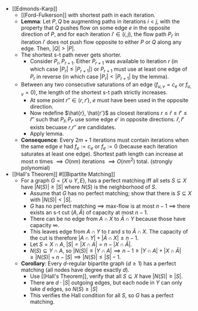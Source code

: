 - [[Edmonds-Karp]]
	- [[Ford-Fulkerson]] with shortest path in each iteration.
	- **Lemma**: Let $P,Q$ be augmenting paths in iterations $i < j$, with the property that $Q$ pushes flow on some edge $e$ in the opposite direction of $P$, and for each iteration $i' \in (i,j)$, the flow path $P_{i'}$ in iteration $i'$ does not push flow opposite to either $P$ or $Q$ along any edge. Then, $|Q| > |P|$.
	- The shortest s-t path never gets shorter.
		- Consider $P_r, P_{r+1}$. Either $P_{r+1}$ was available to iteration $r$ (in which case $|P_r| \le | P_{r+1}|$) or $P_{r+1}$ must use at least one edge of $P_r$ in reverse (in which case $|P_r| < |P_{r+1}|$ by the lemma).
	- Between any two consecutive saturations of an edge ($f_{u,v} = c_e$ or $f_{u,v} = 0$), the length of the shortest s-t path strictly increases.
		- At some point $r'' \in (r, r')$, $e$ must have been used in the opposite direction.
		- Now redefine $\hat{r}, \hat{r'}$ as closest iterations $r \le \hat{r} \le \hat{r}' \le \hat{r}''$ such that $P_{\hat{r}}, P_{\hat{r}'}$ use some edge $e'$ in opposite directions. $\hat{r}, \hat{r}'$ exists becuase $r$,$r''$ are candidates.
		- Apply lemma.
	- **Consequence**: Every $2m+1$ iterations must contain iterations when the same edge $e$ had $f_e := c_e$ or $f_e := 0$ (because each iteration saturates at least one edge). Shortest path length can increase at most $n$ times $\implies O(nm)$ iterations $\implies O(nm^2)$ total. (strongly polynomial)
- [[Hall's Theorem]] #[[Bipartite Matching]]
	- For a graph $G = (X \cup Y, E)$, has a perfect matching iff all sets $S \subseteq X$ have $|N(S)| \ge |S|$ where $N(S)$ is the neighborhood of $S$.
		- Assume that $G$ has no perfect matching; show that there is $S \subseteq X$ with $|N(S)| < |S|$.
		- $G$ has no perfect matching $\implies$ max-flow is at most $n-1$ $\implies$ there exists an s-t cut $(A, \bar{A})$ of capacity at most $n-1$.
		- There can be no edge from $A \cap X$ to $\bar{A} \cap Y$ because those have capacity $\infty$.
		- This leaves edge from $A \cap Y$ to $t$ and $s$ to $\bar{A} \cap X$. The capacity of the cut is therefore $|A \cap Y| + |\bar{A} \cap X| \le n-1$.
		- Let $S = X \cap A$, $|S| = |X \cap A| = n - |X \cap \bar{A}|$.
		- $N(S) \subseteq Y \cap A$, so $|N(S)| \le |Y \cap A| \implies n-1 \ge |Y \cap A| + |X \cap \bar{A}| \ge |N(S)| + n - |S| \implies |N(S)| \le |S| - 1$.
	- **Corollary**: Every $d$-regular bipartite graph $(d \ge 1)$ has a perfect matching (all nodes have degree exactly $d$).
		- Use [[Hall's Theorem]], verify that all $S \subseteq X$ have $|N(S)| \ge |S|$.
		- There are $d \cdot |S|$ outgoing edges, but each node in $Y$ can only take $d$ edges, so $N(S) \ge |S|$
		- This verifies the Hall condition for all $S$, so $G$ has a perfect matching.